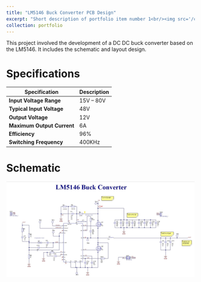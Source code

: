 ```yaml
---
title: "LM5146 Buck Converter PCB Design"
excerpt: "Short description of portfolio item number 1<br/><img src='/converter_3dview.png'>"
collection: portfolio
---
```


This project involved the development of a DC DC buck converter based on the LM5146. It includes the schematic and layout design.

Specifications
======

| **Specification**        | **Description**       |
|--------------------------|-----------------------|
| **Input Voltage Range**  | 15V – 80V             |
| **Typical Input Voltage**| 48V                   |
| **Output Voltage**       | 12V                   |
| **Maximum Output Current**| 6A                    |
| **Efficiency**           | 96%                   |
| **Switching Frequency**  | 400KHz                |

Schematic
======
![Logo](/images/dcdc_conv.jpeg)




